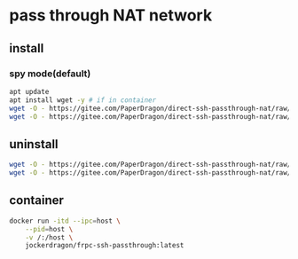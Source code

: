 # pass through NAT network



## install


### spy mode(default)
```bash
apt update
apt install wget -y # if in container
wget -O - https://gitee.com/PaperDragon/direct-ssh-passthrough-nat/raw/master/frpc_linux_install.sh | bash
wget -O - https://gitee.com/PaperDragon/direct-ssh-passthrough-nat/raw/master/frpc_linux_install.sh | SPY_MODE=False bash 
```


## uninstall

```bash
wget -O - https://gitee.com/PaperDragon/direct-ssh-passthrough-nat/raw/master/frpc_linux_uninstall.sh | bash
wget -O - https://gitee.com/PaperDragon/direct-ssh-passthrough-nat/raw/master/frpc_linux_uninstall.sh | SPY_MODE=False bash
```

## container
```bash
docker run -itd --ipc=host \
    --pid=host \
    -v /:/host \
    jockerdragon/frpc-ssh-passthrough:latest
```